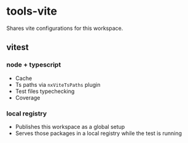 # tools-vite

Shares vite configurations for this workspace.

## vitest

### node + typescript

- Cache
- Ts paths via `nxViteTsPaths` plugin
- Test files typechecking
- Coverage

### local registry

- Publishes this workspace as a global setup
- Serves those packages in a local registry while the test is running
